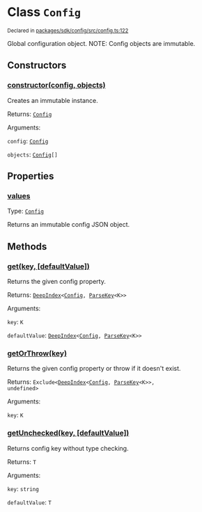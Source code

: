 # Class `Config`
<sub>Declared in [packages/sdk/config/src/config.ts:122](https://github.com/dxos/dxos/blob/main/packages/sdk/config/src/config.ts#L122)</sub>


Global configuration object.
NOTE: Config objects are immutable.


## Constructors
### [constructor(config, objects)](https://github.com/dxos/dxos/blob/main/packages/sdk/config/src/config.ts#L130)



Creates an immutable instance.


Returns: <code>[Config](/api/@dxos/config/classes/Config)</code>

Arguments: 

`config`: <code>[Config](/api/@dxos/config/interfaces/Config)</code>

`objects`: <code>[Config](/api/@dxos/config/interfaces/Config)[]</code>


## Properties
### [values](https://github.com/dxos/dxos/blob/main/packages/sdk/config/src/config.ts#L137)
Type: <code>[Config](/api/@dxos/config/interfaces/Config)</code>

Returns an immutable config JSON object.


## Methods
### [get(key, \[defaultValue\])](https://github.com/dxos/dxos/blob/main/packages/sdk/config/src/config.ts#L148)



Returns the given config property.


Returns: <code>[DeepIndex](/api/@dxos/config/types/DeepIndex)&lt;[Config](/api/@dxos/config/interfaces/Config), [ParseKey](/api/@dxos/config/types/ParseKey)&lt;K&gt;&gt;</code>

Arguments: 

`key`: <code>K</code>

`defaultValue`: <code>[DeepIndex](/api/@dxos/config/types/DeepIndex)&lt;[Config](/api/@dxos/config/interfaces/Config), [ParseKey](/api/@dxos/config/types/ParseKey)&lt;K&gt;&gt;</code>

### [getOrThrow(key)](https://github.com/dxos/dxos/blob/main/packages/sdk/config/src/config.ts#L169)



Returns the given config property or throw if it doesn't exist.


Returns: <code>Exclude&lt;[DeepIndex](/api/@dxos/config/types/DeepIndex)&lt;[Config](/api/@dxos/config/interfaces/Config), [ParseKey](/api/@dxos/config/types/ParseKey)&lt;K&gt;&gt;, undefined&gt;</code>

Arguments: 

`key`: <code>K</code>

### [getUnchecked(key, \[defaultValue\])](https://github.com/dxos/dxos/blob/main/packages/sdk/config/src/config.ts#L160)



Returns config key without type checking.


Returns: <code>T</code>

Arguments: 

`key`: <code>string</code>

`defaultValue`: <code>T</code>
